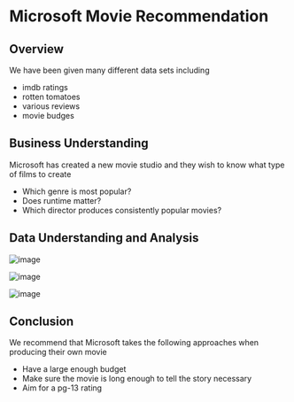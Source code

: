 # Microsoft Movie Recommendation
## Overview
We have been given many different data sets including
* imdb ratings
* rotten tomatoes
* various reviews
* movie budges
## Business Understanding
Microsoft has created a new movie studio and they wish to know what type of films to create
* Which genre is most popular?
* Does runtime matter?
* Which director produces consistently popular movies?
## Data Understanding and Analysis
![image](https://user-images.githubusercontent.com/12703065/139083319-37e984ea-11f1-46bc-848b-0c80e116a0bd.png)

![image](https://user-images.githubusercontent.com/12703065/139083390-bccf9a9b-6d67-4e6a-bcb9-6dfc2225ecd1.png)

![image](https://user-images.githubusercontent.com/12703065/139083630-f594ab5b-c264-4cdf-ac3b-a34b980478a6.png)

## Conclusion
We recommend that Microsoft takes the following approaches when producing their own movie
* Have a large enough budget
* Make sure the movie is long enough to tell the story necessary
* Aim for a pg-13 rating
